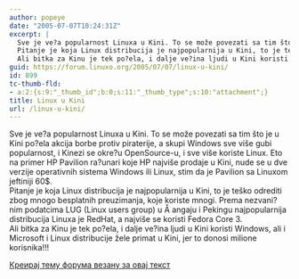```yaml
---
author: popeye
date: "2005-07-07T10:24:31Z"
excerpt: |
  Sve je ve?a popularnost Linuxa u Kini. To se može povezati sa tim što je u Kini po?ela akcija borbe protiv piraterije, a skupi Windows sve više gubi popularnost, i Kinezi se okre?u OpenSource-u, i sve više koriste Linux. Eto na primer HP Pavilion ra?unari koje HP najviše prodaje u Kini, nude se u dve verzije operativnih sistema Windows ili Linux, stim da je Pavilion sa Linuxom jeftiniji 60$.<br />
  Pitanje je koja Linux distribucija je najpopularnija u Kini, to je teško odrediti zbog mnogo besplatnih preuzimanja, koje koriste mnogi. Prema nezvani?nim podatcima LUG (Linux users group) u Å angaju i Pekingu najpopularnija distribucija Linuxa je RedHat, a najviše se koristi Fedora Core 3.<br />
  Ali bitka za Kinu je tek po?ela, i dalje ve?ina ljudi u Kini koristi Windows, ali i Microsoft i Linux distribucije žele primat u Kini, jer to donosi milione korisnika!!!<br />
guid: https://forum.linuxo.org/2005/07/07/linux-u-kini/
id: 899
tc-thumb-fld:
- a:2:{s:9:"_thumb_id";b:0;s:11:"_thumb_type";s:10:"attachment";}
title: Linux u Kini
url: /linux-u-kini/
---
```

Sve je ve?a popularnost Linuxa u Kini. To se može povezati sa tim što je u Kini po?ela akcija borbe protiv piraterije, a skupi Windows sve više gubi popularnost, i Kinezi se okre?u OpenSource-u, i sve više koriste Linux. Eto na primer HP Pavilion ra?unari koje HP najviše prodaje u Kini, nude se u dve verzije operativnih sistema Windows ili Linux, stim da je Pavilion sa Linuxom jeftiniji 60$.  
Pitanje je koja Linux distribucija je najpopularnija u Kini, to je teško odrediti zbog mnogo besplatnih preuzimanja, koje koriste mnogi. Prema nezvani?nim podatcima LUG (Linux users group) u Å angaju i Pekingu najpopularnija distribucija Linuxa je RedHat, a najviše se koristi Fedora Core 3.  
Ali bitka za Kinu je tek po?ela, i dalje ve?ina ljudi u Kini koristi Windows, ali i Microsoft i Linux distribucije žele primat u Kini, jer to donosi milione korisnika!!!  
<!--break-->

[Креирај тему форума везану за овај текст](https://linuxo.org/nova-tema-na-forumu/?se_pid=899)